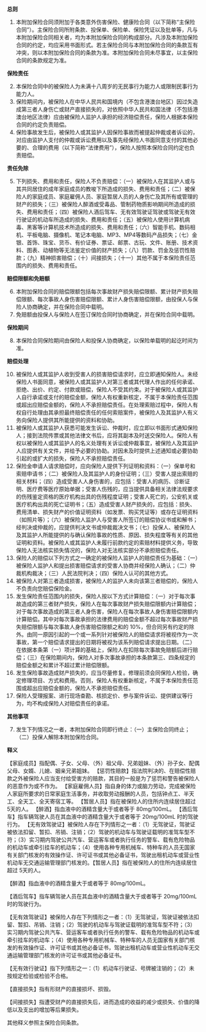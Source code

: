 **总则**

1. 本附加保险合同须附加于各类意外伤害保险、健康险合同（以下简称“主保险合同”）。主保险合同所附条款、投保单、保险单、保险凭证以及批单等，凡与本附加保险合同相关者，均为本附加保险合同的构成部分。凡涉及本附加保险合同的约定，均应采用书面形式。若主保险合同与本附加保险合同的条款互有冲突，则以本附加保险合同的条款为准。本附加保险合同未尽事宜，以主保险合同的条款规定为准。

**保险责任**

2. 本保险合同中的被保险人为未满十八周岁的无民事行为能力人或限制民事行为能力人。
3. 保险期间内，被保险人在中华人民共和国境内（不包含港澳台地区）因过失造成第三者人身伤亡或财产直接损失的，对依照中华人民共和国法律（不包括港澳台地区法律）应由被保险人监护人承担的经济赔偿责任，保险人根据本保险合同的约定负责赔偿。
4. 保险事故发生后，被保险人或其监护人因保险事故而被提起仲裁或者诉讼的，对应由监护人支付的仲裁或诉讼费用以及事先经保险人书面同意支付的其他必要的、合理的费用（以下简称“法律费用”），保险人按照本保险合同约定也负责赔偿。

**责任免除**

5. 下列损失、费用和责任，保险人不负责赔偿：（一）被保险人在其监护人或与其共同居住的成年家庭成员的教唆下所造成的损失、费用和责任；（二）被保险人的家庭成员、家庭雇佣人员、家庭暂居人员的人身伤亡及其所有或管理的财产的损失；（三）被保险人醉酒或受毒品、管制药物质影响期间所造成的损失、费用和责任；（四）被保险人酒后驾车、无有效驾驶证驾驶或驾驶无有效行驶证的机动车所造成的损失、费用和责任；（五）被保险人使用计算机病毒、黑客等计算机技术所造成的损失、费用和责任；（六）智能手机、数码相机、平板电脑、摄像机、笔记本电脑、MP3、MP4等数码产品损失；（七）金银、首饰、珠宝、货币、有价证券、票证、邮票、古玩、文件、账册、技术资料、图表、动植物等无法鉴定价值的财产损失；（八）罚款、罚金及惩罚性赔款；（九）精神损害赔偿；（十）间接损失；（十一）其他不属于本保险责任范围内的损失、费用和责任。

**赔偿限额和免赔额**

6. 本附加保险合同的赔偿限额包括每次事故财产损失赔偿限额、累计财产损失赔偿限额、每次事故人身伤害赔偿限额、累计人身伤害赔偿限额，由投保人与保险人协商确定，并在保险合同中载明。
7. 免赔额由投保人与保险人在签订保险合同时协商确定，并在保险合同中载明。

**保险期间**

8. 本保险合同保险期间由保险人和投保人协商确定，以保险单载明的起讫时间为准。

**赔偿处理**

10. 被保险人或其监护人收到受害人的损害赔偿请求时，应立即通知保险人。未经保险人书面同意，被保险人或其监护人对第三者或其代理人作出的任何承诺、拒绝、出价、约定、付款或赔偿，保险人不受其约束。对于被保险人或其监护人自行承诺或支付的赔偿金额，保险人有权重新核定，不属于本保险责任范围或超出应赔偿金额的，保险人不承担赔偿责任。在处理索赔过程中，保险人有权自行处理由其承担最终赔偿责任的任何索赔案件，被保险人及其监护人有义务向保险人提供其所能提供的资料和协助。
11. 被保险人或其监护人获悉可能发生诉讼、仲裁时，应立即以书面形式通知保险人；接到法院传票或其他法律文书后，应将其副本及时送交保险人。保险人有权以被保险人或其监护人的名义处理有关诉讼或仲裁事宜，被保险人及其监护人应提供有关文件，并给予必要的协助。对因未及时提供上述通知或必要协助引起的或扩大的损失，保险人不承担赔偿责任。
12. 保险金申请人请求赔偿时，应向保险人提供下列证明和资料：（一）保单号和索赔申请书；（二）被保险人及其监护人的身份证明；（三）受害人提出索赔的相关材料；（四）造成受害人人身伤害的，应包括：受害人的病历、诊断证明、医疗费等医疗原始单据；受害人伤残的，应当提供具备相关法律法规要求的伤残鉴定资格的医疗机构出具的伤残程度证明；受害人死亡的，公安机关或医疗机构出具的死亡证明书；（五）造成受害人财产损失的，应包括：损失、费用清单、损失财产的价值证明资料（如发票、购买凭证等）或存在证明资料（如照片等）；（六）被保险人监护人与受害人所签订的赔偿协议书或和解书；经判决或仲裁的，应提供判决文书或仲裁裁决文书；（七）投保人、被保险人及其监护人所能提供的与确认保险事故的性质、原因、损失程度等有关的其他证明和资料。被保险人或其监护人未履行前款约定的索赔材料提供义务，导致保险人无法核实损失情况的，保险人对无法核实部分不承担赔偿责任。
13. 保险人的赔偿以下列方式之一确定的被保险人监护人的赔偿责任为基础：（一）被保险人监护人和提出损害赔偿请求的受害人协商并经保险人确认；（二）仲裁机构裁决；（三）人民法院判决；（四）保险人认可的其他方式。
14. 被保险人对第三者造成损害，被保险人的监护人未向该第三者赔偿的，保险人不负责向您赔偿保险金。
15. 发生保险责任范围内的损失，保险人按以下方式计算赔偿：（一）对于每次事故造成的第三者财产损失，保险人在每次事故财产损失赔偿限额内计算赔偿；对于每次事故造成的第三者人身伤害，保险人在每次事故人身伤害赔偿限额内计算赔偿。其中对每次事故承担的法律费用的赔偿金额不超过每次事故财产损失赔偿限额与每次事故人身伤害赔偿限额之和的 10%，但合同另有约定的除外。由同一原因引起的一个或一系列针对被保险人的赔偿请求将被视作为一次事故，第一个赔偿请求提出的日期将被视为该系列赔偿请求提出日期。（二）在依据本条第（一）项计算的基础上，保险人在扣除每次事故免赔额后进行赔偿；（三）在保险期间内，保险人对多次事故承担的本条款第三、四条规定的赔偿金额之和累计不超过累计赔偿限额。
16. 发生保险事故造成财产损失的，应当尽量修复。修理前须会同保险人检验，确定修理项目、方式和费用。否则，保险人有权重新核定，不属于本保险责任范围或超出应赔偿金额的，保险人不承担赔偿责任。
17. 保险人受理报案、进行现场查勘、核损定价、参与案件诉讼、提供建议等行为，均不构成保险人对赔偿责任的承诺。

**其他事项**

7. 发生下列情况之一者，本附加保险合同即行终止：（一）主保险合同终止；（二）投保人解除本附加保险合同。

**释义**

【家庭成员】指配偶、子女、父母、（外）祖父母、兄弟姐妹、（外）孙子女、配偶父母、女婿、儿媳、姻亲兄弟姐妹。
【惩罚性赔款】指法院判决的、在赔偿性赔款之外被保险人应当支付给受害方的赔款，其目的一般是为了惩罚和警告被保险人的恶意作为或不作为。
【家庭雇佣人员】指自身的体力或脑力劳动，完成被保险人家庭所要求的日常家庭生活事务，并收取劳动报酬的人员，包括钟点工、半天工、全天工、全天寄宿工等。
【暂居人员】指在被保险人的住所内连续居住超过 5天的人。
【醉酒】指血液中的酒精含量大于或者等于 80mg/100mL。
【酒后驾车】指车辆驾驶人员在其血液中的酒精含量大于或者等于 20mg/100mL 时的驾驶行为。
【无有效驾驶证】被保险人存在下列情形之一者：（1）无驾驶证，驾驶证被依法扣留、暂扣、吊销、注销；（2）驾驶的机动车与驾驶证载明的准驾车型不符；（3）实习期内驾驶公共汽车、营运客车或者执行任务的警车、载有危险物品的机动车或牵引挂车的机动车；（4）使用各种专用机械车、特种车的人员无国家有关部门核发的有效操作证、许可证书或其他必备证书，驾驶出租机动车或营业性机动车无交通运输管理部门核发的。【暂居人员】指在被保险人的住所内连续居住超过 5天的人。

【醉酒】指血液中的酒精含量大于或者等于 80mg/100mL。

【酒后驾车】指车辆驾驶人员在其血液中的酒精含量大于或者等于 20mg/100mL 时的驾驶行为。

【无有效驾驶证】被保险人存在下列情形之一者：（1）无驾驶证，驾驶证被依法扣留、暂扣、吊销、注销；（2）驾驶的机动车与驾驶证载明的准驾车型不符；（3）实习期内驾驶公共汽车、营运客车或者执行任务的警车、载有危险物品的机动车或牵引挂车的机动车；（4）使用各种专用机械车、特种车的人员无国家有关部门核发的有效操作证、许可证书或其他必备证书，驾驶出租机动车或营业性机动车无交通运输管理部门核发的许可证书或其他必备证书。

【无有效行驶证】指下列情形之一：（1）机动车行驶证、号牌被注销的；（2）未按规定检验或检验不合格。

【直接损失】指有形财产的直接损坏、损毁。

【间接损失】指遭受财产的直接损失后，进而造成的收益的减少或损失、价值的降低以及支出的增加等后果损失。

其他释义参照主保险合同条款。